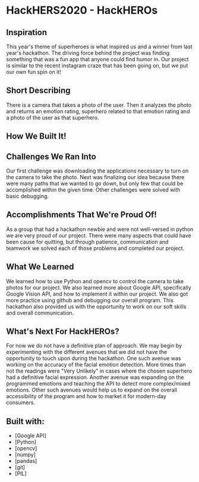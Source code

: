 # HackHERS2020 - HackHEROs

## Inspiration
This year's theme of superheroes is what inspired us and a winner from last year's hackathon. The driving force behind the project was finding something that was a fun app that anyone could find humor in. Our project is similar to the recent instagram craze that has been going on, but we put our own fun spin on it!

## Short Describing
There is a camera that takes a photo of the user. Then it analyzes the photo and returns an emotion rating, superhero related to that emotion rating and a photo of the user as that superhero.

## How We Built It!


## Challenges We Ran Into
Our first challenge was downloading the applications necessary to turn on the camera to take the photo. Next was finalizing our idea because there were many paths that we wanted to go down, but only few that could be accomplished within the given time. Other challenges were solved with basic debugging.

## Accomplishments That We're Proud Of!
As a group that had a hackathon newbie and were not well-versed in python we are very proud of our project. There were many aspects that could have been cause for quitting, but through patience, communication and teamwork we solved each of those problems and completed our project.

## What We Learned
We learned how to use Python and opencv to control the camera to take photos for our project. We also learned more about Google API, specifically Google Vision API, and how to implement it within our project. We also got more practice using github and debugging our overall program. This hackathon also provided us with the opportunity to work on our soft skills and overall communication.

## What's Next For HackHEROs?
For now we do not have a definitive plan of approach. We may begin by experimenting with the different avenues that we did not have the opportunity to touch upon during the hackathon. One such avenue was working on the accuracy of the facial emotion detection. More times than not the readings were "Very Unlikely" in cases where the chosen superhero had a definitive facial expression. Another avenue was expanding on the programmed emotions and teaching the API to detect more complex/mixed emotions. Other such avenues would help us to expand on the overall accessibility of the program and how to market it for modern-day consumers.

## Built with:
* [Google API]
* [Python]
* [opencv]
* [numpy]
* [pandas]
* [git]
* [PIL]
